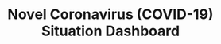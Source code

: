---
title: Novel Coronavirus (COVID-19) Situation Dashboard
excerpt: "Data source: WHO, National Health Commission of the People’s Republic of China."
webUrl: https://experience.arcgis.com/experience/685d0ace521648f8a5beeeee1b9125cd
type: article
heat: 200

provider:
  name: WHO
  domain: who.int
  images:
    - url: "/assets/images/organizations/who.int-50x50.jpg"
      width: 50
      height: 50

topics:
  - Coronavirus

images:
  - url: https://www.who.int/images/default-source/health-topics/coronavirus/map.tmb-768v.jpg?sfvrsn=56a52e7a_2
    width: 768
    height: 480
    title: "Situation Dashboard"
---